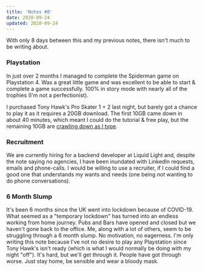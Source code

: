 ```yaml
---
title: 'Notes #8'
date: 2020-09-24
updated: 2020-09-24
---
```


With only 8 days between this and my previous notes, there isn't much to be writing about.

### Playstation

In just over 2 months I managed to complete the Spiderman game on Playstation 4. Was a great little game and was excellent to be able to start & complete a game successfully. 100% in story mode with nearly all of the trophies (I'm not a perfectionist).

I purchased Tony Hawk's Pro Skater 1 + 2 last night, but barely got a chance to play it as it requires a 20GB download. The first 10GB came down in about 40 minutes, which meant I could do the tutorial & free play, but the remaining 10GB are [crawling down as I type](https://twitter.com/mikestreety/status/1309183860094177280). 

### Recruitment

We are currently hiring for a backend developer at Liquid Light and, despite the note saying no agencies, I have been inundated with LinkedIn requests, emails and phone-calls. I would be willing to use a recruiter, if I could find a good one that understands my wants and needs (one being _not_ wanting to do phone conversations).

### 6 Month Slump

It's been 6 months since the UK went into lockdown because of COVID-19. What seemed as a "temporary lockdown" has turned into an endless working from home journey. Pubs and Bars have opened and closed but we haven't gone back to the office. Me, along with a lot of others, seem to be struggling through a 6 month slump. No motivation, no eagerness. I'm only writing this note because I've not no desire to play any Playstation since Tony Hawk's isn't ready (which is what I would normally be doing with my night "off"). It's hard, but we'll get through it. People have got through worse. Just stay home, be sensible and wear a bloody mask.
